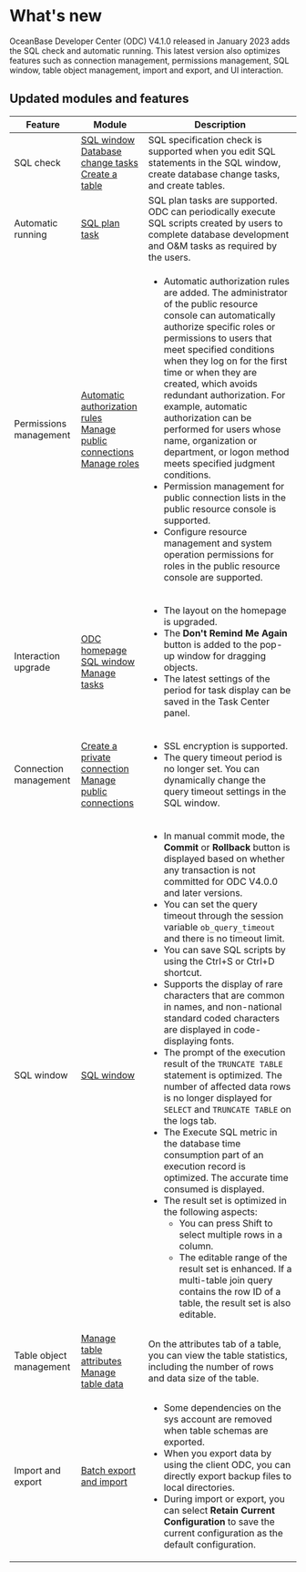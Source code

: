 # What's new

OceanBase Developer Center (ODC) V4.1.0 released in January 2023 adds the SQL check and automatic running. This latest version also optimizes features such as connection management, permissions management, SQL window, table object management, import and export, and UI interaction.

## Updated modules and features


| Feature | Module | Description |
|--------|------------------------------------------------------------------------------------------------------------------------------------------------------------------------------------------------------------------|------------------------------------------------------------------------------------------------------------------------------------------------------------------------------------------------------------------------------------------------------------------------------------------------------------------------------------------------------------------------------------------------------------------------------------------------------------------------------------------------------------------------------------------------------------------------------------------------------------------------------------------------------------------------------------------------------------------------------------------------------------------------------------------------------------------------------|
| SQL check | [SQL window](../6.web-odc-user-guide/5.web-odc-use-workspace/2.web-odc-sql-window.md)<br> [Database change tasks](../6.web-odc-user-guide/9.web-odc-task-management/5.web-odc-database-change-task.md)<br> [Create a table](../6.web-odc-user-guide/11.web-odc-database-objects/1.web-odc-table-objects/2.web-odc-create-a-table.md) | SQL specification check is supported when you edit SQL statements in the SQL window, create database change tasks, and create tables.  |
| Automatic running | [SQL plan task](../6.web-odc-user-guide/9.web-odc-task-management/9.web-odc-sql-plan-task.md) | SQL plan tasks are supported. ODC can periodically execute SQL scripts created by users to complete database development and O&M tasks as required by the users. |
| Permissions management | [Automatic authorization rules](../6.web-odc-user-guide/4.web-odc-public-resource-management/3.web-odc-public-resource-permission/5.web-odc-manage-automatic-authorization-rules.md) <br> [Manage public connections](../6.web-odc-user-guide/4.web-odc-public-resource-management/3.web-odc-public-resource-permission/1.web-odc-manage-public-connection.md)<br> [Manage roles](../6.web-odc-user-guide/4.web-odc-public-resource-management/3.web-odc-public-resource-permission/3.web-odc-manage-roles.md)  | <ul><li> Automatic authorization rules are added. The administrator of the public resource console can automatically authorize specific roles or permissions to users that meet specified conditions when they log on for the first time or when they are created, which avoids redundant authorization. For example, automatic authorization can be performed for users whose name, organization or department, or logon method meets specified judgment conditions. </li><li> Permission management for public connection lists in the public resource console is supported. </li><li> Configure resource management and system operation permissions for roles in the public resource console are supported.</li></ul>|
| Interaction upgrade | [ODC homepage](../6.web-odc-user-guide/2.web-odc-homepage.md)<br> [SQL window](../6.web-odc-user-guide/5.web-odc-use-workspace/2.web-odc-sql-window.md)<br> [Manage tasks](../6.web-odc-user-guide/9.web-odc-task-management/1.web-odc-task-management-overview.md) | <ul><li> The layout on the homepage is upgraded.   </li><li> The **Don't Remind Me Again** button is added to the pop-up window for dragging objects.  </li><li> The latest settings of the period for task display can be saved in the Task Center panel.  </li></ul> |
| Connection management | [Create a private connection](../6.web-odc-user-guide/3.web-odc-connect-database/1.web-odc-create-private-connection.md)<br> [Manage public connections](../6.web-odc-user-guide/4.web-odc-public-resource-management/3.web-odc-public-resource-permission/1.web-odc-manage-public-connection.md) | <ul><li> SSL encryption is supported.    </li><li> The query timeout period is no longer set. You can dynamically change the query timeout settings in the SQL window. </li></ul> |
| SQL window | [SQL window](../6.web-odc-user-guide/5.web-odc-use-workspace/2.web-odc-sql-window.md) | <ul><li> In manual commit mode, the **Commit** or **Rollback** button is displayed based on whether any transaction is not committed for ODC V4.0.0 and later versions.   </li><li> You can set the query timeout through the session variable `ob_query_timeout` and there is no timeout limit.   </li><li> You can save SQL scripts by using the Ctrl+S or Ctrl+D shortcut.  </li><li>Supports the display of rare characters that are common in names, and non-national standard coded characters are displayed in code-displaying fonts.</li><li> The prompt of the execution result of the `TRUNCATE TABLE` statement is optimized. The number of affected data rows is no longer displayed for `SELECT` and `TRUNCATE TABLE` on the logs tab.   </li><li> The Execute SQL metric in the database time consumption part of an execution record is optimized. The accurate time consumed is displayed.    </li><li> The result set is optimized in the following aspects: <ul><li> You can press Shift to select multiple rows in a column.  </li><li> The editable range of the result set is enhanced. If a multi-table join query contains the row ID of a table, the result set is also editable. </li></ul></li></ul> |
| Table object management | [Manage table attributes](../6.web-odc-user-guide/11.web-odc-database-objects/1.web-odc-table-objects/4.web-odc-manage-table-attributes.md)<br> [Manage table data](../6.web-odc-user-guide/11.web-odc-database-objects/1.web-odc-table-objects/5.web-odc-manage-table-data.md) | On the attributes tab of a table, you can view the table statistics, including the number of rows and data size of the table. |
| Import and export | [Batch export and import](../6.web-odc-user-guide/6.web-odc-use-tools/1.web-odc-data-export-and-import/3.web-odc-batch-export-and-import.md) | <ul><li> Some dependencies on the sys account are removed when table schemas are exported. </li><li> When you export data by using the client ODC, you can directly export backup files to local directories.   </li><li> During import or export, you can select **Retain Current Configuration** to save the current configuration as the default configuration. </li></ul> |



